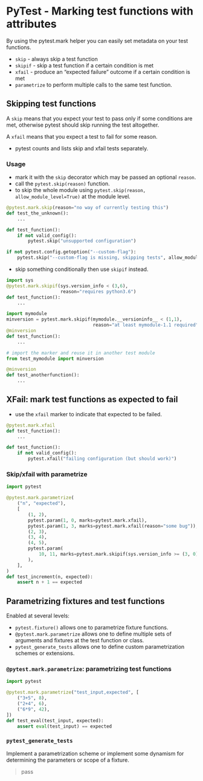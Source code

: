 # PyTest - Marking test functions with attributes

By using the pytest.mark helper you can easily set metadata on your test functions.
- `skip` - always skip a test function
- `skipif` - skip a test function if a certain condition is met
- `xfail` - produce an “expected failure” outcome if a certain condition is met
- `parametrize` to perform multiple calls to the same test function.

## Skipping test functions
A `skip` means that you expect your test to pass only if some conditions are met, otherwise pytest should skip running the test altogether.

A `xfail` means that you expect a test to fail for some reason.

- pytest counts and lists skip and xfail tests separately.

### Usage
- mark it with the `skip` decorator which may be passed an optional `reason`.
- call the `pytest.skip(reason)` function.
- to skip the whole module using `pytest.skip(reason, allow_module_level=True)` at the module level.
```python
@pytest.mark.skip(reason="no way of currently testing this")
def test_the_unknown():
    ...

def test_function():
    if not valid_config():
        pytest.skip("unsupported configuration")

if not pytest.config.getoption("--custom-flag"):
    pytest.skip("--custom-flag is missing, skipping tests", allow_module_level=True)
```
- skip something conditionally then use `skipif` instead.
```python
import sys
@pytest.mark.skipif(sys.version_info < (3,6),
                    reason="requires python3.6")
def test_function():
    ...

import mymodule
minversion = pytest.mark.skipif(mymodule.__versioninfo__ < (1,1),
                                reason="at least mymodule-1.1 required")
@minversion
def test_function():
    ...

# import the marker and reuse it in another test module
from test_mymodule import minversion

@minversion
def test_anotherfunction():
    ...
```

## XFail: mark test functions as expected to fail
- use the `xfail` marker to indicate that expected to be failed.
```python
@pytest.mark.xfail
def test_function():
    ...

def test_function():
    if not valid_config():
        pytest.xfail("failing configuration (but should work)")
```

### Skip/xfail with parametrize
```python
import pytest

@pytest.mark.parametrize(
    ("n", "expected"),
    [
        (1, 2),
        pytest.param(1, 0, marks=pytest.mark.xfail),
        pytest.param(1, 3, marks=pytest.mark.xfail(reason="some bug")),
        (2, 3),
        (3, 4),
        (4, 5),
        pytest.param(
            10, 11, marks=pytest.mark.skipif(sys.version_info >= (3, 0), reason="py2k")
        ),
    ],
)
def test_increment(n, expected):
    assert n + 1 == expected
```

## Parametrizing fixtures and test functions
Enabled at several levels:
- `pytest.fixture()` allows one to parametrize fixture functions.
- `@pytest.mark.parametrize` allows one to define multiple sets of arguments and fixtures at the test function or class.
- `pytest_generate_tests` allows one to define custom parametrization schemes or extensions.

### `@pytest.mark.parametrize`: parametrizing test functions
```python
import pytest

@pytest.mark.parametrize("test_input,expected", [
    ("3+5", 8),
    ("2+4", 6),
    ("6*9", 42),
])
def test_eval(test_input, expected):
    assert eval(test_input) == expected
```

### `pytest_generate_tests`
Implement a parametrization scheme or implement some dynamism for determining the parameters or scope of a fixture.
> pass